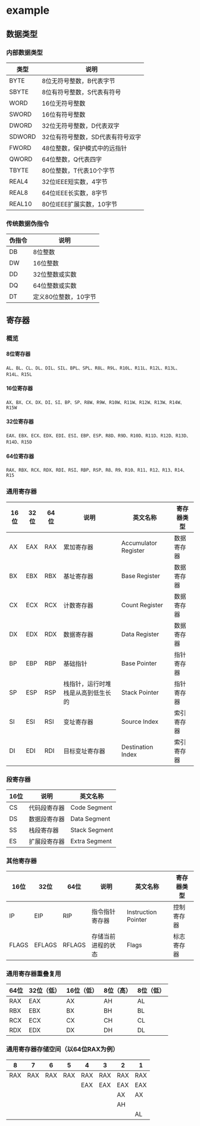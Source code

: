 # example

## 数据类型

### 内部数据类型

| 类型     | 说明                 |
|--------|--------------------|
| BYTE   | 8位无符号整数，B代表字节      |
| SBYTE  | 8位有符号整数，S代表有符号     |
| WORD   | 16位无符号整数           |
| SWORD  | 16位有符号整数           |
| DWORD  | 32位无符号整数，D代表双字     |
| SDWORD | 32位有符号整数，SD代表有符号双字 |
| FWORD  | 48位整数，保护模式中的远指针    |
| QWORD  | 64位整数，Q代表四字        |
| TBYTE  | 80位整数，T代表10个字节     |
| REAL4  | 32位IEEE短实数，4字节     |
| REAL8  | 64位IEEE长实数，8字节     |
| REAL10 | 80位IEEE扩展实数，10字节   |

### 传统数据伪指令

| 伪指令  | 说明           |
|------|--------------|
| DB   | 8位整数         |
| DW   | 16位整数        |
| DD   | 32位整数或实数     |
| DQ   | 64位整数或实数     |
| DT   | 定义80位整数，10字节 |

## 寄存器

### 概览

#### 8位寄存器

```text
AL、BL、CL、DL、DIL、SIL、BPL、SPL、R8L、R9L、R10L、R11L、R12L、R13L、R14L、R15L
```

#### 16位寄存器

```text
AX、BX、CX、DX、DI、SI、BP、SP、R8W、R9W、R10W、R11W、R12W、R13W、R14W、R15W
```

#### 32位寄存器

```text
EAX、EBX、ECX、EDX、EDI、ESI、EBP、ESP、R8D、R9D、R10D、R11D、R12D、R13D、R14D、R15D
```

#### 64位寄存器

```text
RAX、RBX、RCX、RDX、RDI、RSI、RBP、RSP、R8、R9、R10、R11、R12、R13、R14、R15
```

### 通用寄存器

| 16位  | 32位  | 64位  | 说明                | 英文名称                 | 寄存器类型 |
|------|------|------|-------------------|----------------------|-------|
| AX   | EAX  | RAX  | 累加寄存器             | Accumulator Register | 数据寄存器 |
| BX   | EBX  | RBX  | 基址寄存器             | Base Register        | 数据寄存器 |
| CX   | ECX  | RCX  | 计数寄存器             | Count Register       | 数据寄存器 |
| DX   | EDX  | RDX  | 数据寄存器             | Data Register        | 数据寄存器 |
| BP   | EBP  | RBP  | 基础指针              | Base Pointer         | 指针寄存器 |
| SP   | ESP  | RSP  | 栈指针，运行时堆栈是从高到低生长的 | Stack Pointer        | 指针寄存器 |
| SI   | ESI  | RSI  | 变址寄存器             | Source Index         | 索引寄存器 |
| DI   | EDI  | RDI  | 目标变址寄存器           | Destination Index    | 索引寄存器 |

### 段寄存器

| 16位  | 说明     | 英文名称          |
|------|--------|---------------|
| CS   | 代码段寄存器 | Code Segment  |
| DS   | 数据段寄存器 | Data Segment  |
| SS   | 栈段寄存器  | Stack Segment |
| ES   | 扩展段寄存器 | Extra Segment |

### 其他寄存器

| 16位   | 32位    | 64位    | 说明        | 英文名称                | 寄存器类型 |
|-------|--------|--------|-----------|---------------------|-------|
| IP    | EIP    | RIP    | 指令指针寄存器   | Instruction Pointer | 控制寄存器 |
| FLAGS | EFLAGS | RFLAGS | 存储当前进程的状态 | Flags               | 标志寄存器 |

### 通用寄存器重叠复用

| 64位  | 32位（低） | 16位（低） | 8位（高） | 8位（低） |
|------|--------|--------|-------|-------|
| RAX  | EAX    | AX     | AH    | AL    |
| RBX  | EBX    | BX     | BH    | BL    |
| RCX  | ECX    | CX     | CH    | CL    |
| RDX  | EDX    | DX     | DH    | DL    |

### 通用寄存器存储空间（以64位RAX为例）

| 8    | 7    | 6    | 5    | 4    | 3    | 2    | 1    |
|------|------|------|------|------|------|------|------|
| RAX  | RAX  | RAX  | RAX  | RAX  | RAX  | RAX  | RAX  |
|      |      |      |      | EAX  | EAX  | EAX  | EAX  |
|      |      |      |      |      |      | AX   | AX   |
|      |      |      |      |      |      | AH   |      |
|      |      |      |      |      |      |      | AL   |
